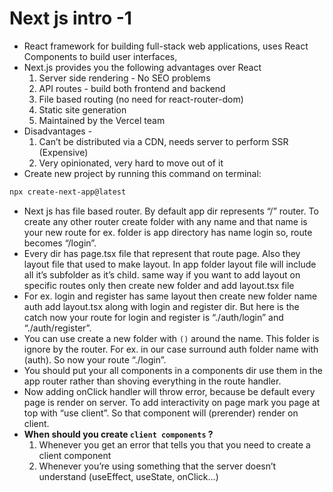 # Next js intro -1

- React framework for building full-stack web applications, uses React Components to build user interfaces,
- Next.js provides you the following advantages over React
    1. Server side rendering - No SEO problems
    2. API routes - build both frontend and backend
    3. File based routing (no need for react-router-dom)
    4. Static site generation
    5. Maintained by the Vercel team
- Disadvantages -
    1. Can’t be distributed via a CDN, needs server to perform SSR (Expensive)
    2. Very opinionated, very hard to move out of it
- Create new project by running this command on terminal:

```bash
npx create-next-app@latest
```

- Next js has file based router. By default app dir represents “/” router. To create any other router create folder with any name and that name is your new route for ex. folder is app directory has name login so, route becomes “/login”.
- Every dir has page.tsx file that represent that route page. Also they layout file that used to make layout. In app folder layout file will include all it’s subfolder as it’s child. same way if you want to add layout on specific routes only then create new folder and add layout.tsx file
- For ex. login and register has same layout then create new folder name auth add layout.tsx along with login and register dir. But here is the catch now your route for login and register is “./auth/login” and “./auth/register”.
- You can use create a new folder with `()` around the name. This folder is ignore by the router. For ex. in our case surround auth folder name with (auth). So now your route “./login”.
- You should put your all components in a components dir use them in the app router rather than shoving everything in the route handler.
- Now adding onClick handler will throw error, because be default every page is render on server. To add interactivity on page mark you page at top with “use client”. So that component will (prerender) render on client.
- **When should you create `client components` ?**
    1. Whenever you get an error that tells you that you need to create a client component
    2. Whenever you’re using something that the server doesn’t understand (useEffect, useState, onClick…)